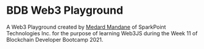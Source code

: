 # BDB Web3 Playground

A Web3 Playground created by [Medard Mandane](https://github.com/medardm) of SparkPoint Technologies Inc. for the purpose of learning Web3JS during the Week 11 of Blockchain Developer Bootcamp 2021.
